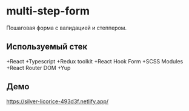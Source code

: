# multi-step-form

Пошаговая форма с валидацией и степпером.

## Используемый стек

+React
+Typescript
+Redux toolkit
+React Hook Form
+SCSS Modules
+React Router DOM
+Yup

## Демо

https://silver-licorice-493d3f.netlify.app/
